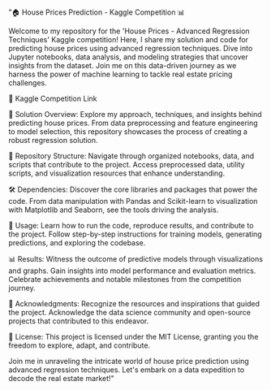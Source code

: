 "🏠 House Prices Prediction - Kaggle Competition 📊

Welcome to my repository for the 'House Prices - Advanced Regression Techniques' Kaggle competition! Here, I share my solution and code for predicting house prices using advanced regression techniques. Dive into Jupyter notebooks, data analysis, and modeling strategies that uncover insights from the dataset. Join me on this data-driven journey as we harness the power of machine learning to tackle real estate pricing challenges.

🔗 Kaggle Competition Link

📝 Solution Overview:
Explore my approach, techniques, and insights behind predicting house prices. From data preprocessing and feature engineering to model selection, this repository showcases the process of creating a robust regression solution.

📂 Repository Structure:
Navigate through organized notebooks, data, and scripts that contribute to the project. Access preprocessed data, utility scripts, and visualization resources that enhance understanding.

🛠️ Dependencies:
Discover the core libraries and packages that power the code. From data manipulation with Pandas and Scikit-learn to visualization with Matplotlib and Seaborn, see the tools driving the analysis.

🚀 Usage:
Learn how to run the code, reproduce results, and contribute to the project. Follow step-by-step instructions for training models, generating predictions, and exploring the codebase.

📊 Results:
Witness the outcome of predictive models through visualizations and graphs. Gain insights into model performance and evaluation metrics. Celebrate achievements and notable milestones from the competition journey.

🙌 Acknowledgments:
Recognize the resources and inspirations that guided the project. Acknowledge the data science community and open-source projects that contributed to this endeavor.

📄 License:
This project is licensed under the MIT License, granting you the freedom to explore, adapt, and contribute.

Join me in unraveling the intricate world of house price prediction using advanced regression techniques. Let's embark on a data expedition to decode the real estate market!"
